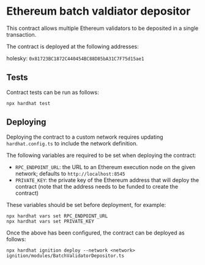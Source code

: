 # Ethereum batch valdiator depositor

This contract allows multiple Ethereum validators to be deposited in a single transaction.

The contract is deployed at the following addresses:

holesky: `0x81723BC1872C440454BC88D85bA31C7F75d15ae1`

## Tests

Contract tests can be run as follows:

```shell
npx hardhat test
```

## Deploying

Deploying the contract to a custom network requires updating `hardhat.config.ts` to include the network definition.

The following variables are required to be set when deploying the contract:

- `RPC_ENDPOINT_URL`: the URL to an Ethereum execution node on the given network; defaults to `http://localhost:8545`
- `PRIVATE_KEY`: the private key of the Ethereum address that will deploy the contract (note that the address needs to be funded to create the contract)

These variables should be set before deployment, for example:

```shell
npx hardhat vars set RPC_ENDPOINT_URL
npx hardhat vars set PRIVATE_KEY
```

Once the above has been configured, the contract can be deployed as follows:

```shell
npx hardhat ignition deploy --network <network> ignition/modules/BatchValidatorDepositor.ts
```
